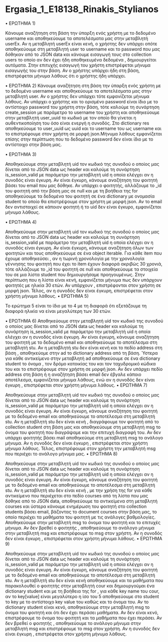 # Ergasia_1_E18138_Rinakis_Stylianos
•	ΕΡΩΤΗΜΑ 1)

Κάνουμε αναζήτηση στη βάση την ύπαρξη ενός χρήστη με το δεδομένο username και αποθηκεύουμε τα αποτελέσματα μας στην μεταβλητή userEx. Αν η μεταβλητή userEx είναι κενή, ο χρήστης δεν υπάρχει οπότε αποθηκεύουμε στη μεταβλητή user το username και το password που μας δόθηκαν από το JSON data και κάνουμε εισαγωγή τους στο collection users το οποίο αν δεν έχει ήδη αποθηκευμένα δεδομένα , δημιουργείται αυτόματα. Στην επιτυχής εισαγωγή του χρήστη επιστρέφεται μήνυμα εισαγωγής του στην βάση. Αν ο χρήστης υπάρχει ήδη στη βάση, επιστρέφεται μήνυμα λάθους ότι ο χρήστης ήδη υπάρχει.


•	ΕΡΩΤΗΜΑ 2)
Κάνουμε αναζήτηση στη βάση την ύπαρξη ενός χρήστη με το δεδομένο username και αποθηκεύουμε τα αποτελέσματα μας στην μεταβλητή user. Αν ο χρήστης δεν υπάρχει τότε εμφανίζεται μήνυμα λάθους. Αν υπάρχει ο χρήστης και το ορισμένο password είναι ίδιο με το αντίστοιχο password του χρήστη στην βάση, τότε καλούμε τη συνάρτηση create_session με παράμετρο το username του χρήστη και αποθηκεύουμε στην μεταβλητή user_uuid το κωδικό με τον οποίο θα γίνεται η αυθεντικοποίηση του όσο είναι ενεργή η συνοδός. Στο dictionary res αποθηκεύουμε το user_uuid ως uuid και το username του ως username  και το επιστρέφουμε στον χρήστη σε μορφή json.Μήνυμα λάθους εμφανίζεται επίσης στην περίπτωση που το δεδομένο password δεν είναι ίδιο με το αντίστοιχο στην βάση μας.

•	ΕΡΩΤΗΜΑ 3)

Αποθηκεύουμε στην μεταβλητή uid τον κωδικό της συνοδού ο οποίος μας δίνεται από το JSON data ως header και καλούμε τη συνάρτηση is_session_valid με παράμετρο την μεταβλητή uid η οποία ελέγχει αν η συνοδός είναι έγκυρη. Αν είναι έγκυρη, κάνουμε αναζήτηση του φοιτητή βάσει του email που μας δόθηκε. Αν υπάρχει ο φοιτητής, αλλάζουμε το _id του φοιτητή από την βάση μας σε null και με τη βοήθεια της for αποθηκεύουμε τα δεδομένα  του φοιτητή σε ένα dictionary με ονομασία student το οποίο θα επιστρέψουμε στον χρήστη με μορφή json. Αν το email δεν αντιστοιχεί σε κάποιον φοιτητή ή το uid δεν είναι έγκυρο, εμφανίζεται μήνυμα λάθους.



•	ΕΡΩΤΗΜΑ 4) 

Αποθηκεύουμε στην μεταβλητή uid τον κωδικό της συνοδού ο οποίος μας δίνεται από το JSON data ως header και καλούμε τη συνάρτηση is_session_valid με παράμετρο την μεταβλητή uid η οποία ελέγχει αν η συνοδός είναι έγκυρη. Αν είναι έγκυρη, κάνουμε αναζήτηση όλων των φοιτητών και τους αποθηκεύουμε σε ένα object iterable. Για κάθε item που έχουμε αποθηκεύσει , αν η τωρινή χρονολογία με την χρονολογία γέννησης του φοιτητή που έχει το item έχουν διαφορά ακριβώς 30 χρονιά, τότε αλλάζουμε το _id του φοιτητή σε null και αποθηκεύουμε τα στοιχεία του σε μια λίστα student που δημιουργήσαμε προηγουμένως. Στην περίπτωση που η λίστα είναι κενή, εμφανίζεται μήνυμα πως δεν υπάρχουν φοιτητές με ηλικία 30 ετών. Αν υπάρχουν , επιστρέφονται στον χρήστη σε μορφή json. Τέλος, αν η συνοδός δεν είναι έγκυρη, επιστρέφεται στον χρήστη μήνυμα λάθους.
•	ΕΡΩΤΗΜΑ 5)

Το ερώτημα 5 είναι το ίδιο με το 4 με τη διαφορά ότι εξετάζουμε τη διαφορά ηλικία να είναι μεγαλύτερη των 30 ετών.

•	ΕΡΩΤΗΜΑ 6)
Αποθηκεύουμε στην μεταβλητή uid τον κωδικό της συνοδού ο οποίος μας δίνεται από το JSON data ως header και καλούμε τη συνάρτηση is_session_valid με παράμετρο την μεταβλητή uid η οποία ελέγχει αν η συνοδός είναι έγκυρη. Αν είναι έγκυρη, κάνουμε αναζήτηση του φοιτητή με το δεδομένο email και αποθηκεύουμε το αποτέλεσμα στη μεταβλητή stu. Αν η μεταβλητή stu δεν είναι κενή και το πεδίο address στη βάση , αποθηκεύομε στην ad το dictionary address από τη βάση. Ύστερα για κάθε αντικείμενο στην μεταβλητή ad αποθηκεύουμε σε ένα dictionary student το όνομα , τον δρόμο κατοικίας του και τον ταχυδρομικό κώδικα του και το επιστρέφουμε στον χρήστη σε μορφή json. Αν δεν υπάρχει πεδίο address στη βάση  ή η αναζήτηση βάσει email δεν έβγαλε κάποιο αποτέλεσμα, εμφανίζεται μήνυμα λάθους, ενώ αν η συνοδός δεν είναι έγκυρη , επιστρέφεται στον χρήστη μήνυμα λάθους.
•	ΕΡΩΤΗΜΑ 7)

Αποθηκεύουμε στην μεταβλητή uid τον κωδικό της συνοδού ο οποίος μας δίνεται από το JSON data ως header και καλούμε τη συνάρτηση is_session_valid με παράμετρο την μεταβλητή uid η οποία ελέγχει αν η συνοδός είναι έγκυρη. Αν είναι έγκυρη, κάνουμε αναζήτηση του φοιτητή με το δεδομένο email και αποθηκεύουμε το αποτέλεσμα στη μεταβλητή stu. Αν η μεταβλητή stu δεν είναι κενή , διαγράφουμε τον φοιτητή από το collection student στη βάση μας και αποθηκεύουμε στη μεταβλητή msg το όνομα του φοιτητή που διαγράψαμε και την επιτυχή διαγραφή του. Αν δεν υπάρχει φοιτητής βάσει mail αποθηκεύομε στη μεταβλητή msg το ανάλογο μήνυμα. Αν η συνοδός δεν είναι έγκυρη , επιστρέφεται στον χρήστη μήνυμα λάθους. Τέλος, επιστρέφουμε στον χρήστη την μεταβλητή msg που περιέχει το ανάλογο μήνυμα μας.
•	ΕΡΩΤΗΜΑ 8)

Αποθηκεύουμε στην μεταβλητή uid τον κωδικό της συνοδού ο οποίος μας δίνεται από το JSON data ως header και καλούμε τη συνάρτηση is_session_valid με παράμετρο την μεταβλητή uid η οποία ελέγχει αν η συνοδός είναι έγκυρη. Αν είναι έγκυρη, κάνουμε αναζήτηση του φοιτητή με το δεδομένο email και αποθηκεύουμε το αποτέλεσμα στη μεταβλητή stu. Αν η μεταβλητή stu δεν είναι κενή , με την χρήση της for για κάθε αντικείμενο που περιέχεται στο πεδίο courses από τη λίστα που μας δόθηκε από το JSON data, αποθηκεύουμε τα αντικείμενα στη μεταβλητή courses και ύστερα κάνουμε ενημέρωση του φοιτητή στο collection students βάσει email, βάζοντας το document courses στην βάση μας, το οποίο περιέχει τα μαθήματα του φοιτητή με τις ανάλογες βαθμολογίες. Αποθηκεύουμε στην μεταβλητή msg το όνομα του φοιτητή και το επιτυχές μήνυμα. Αν δεν βρεθεί ο φοιτητής , αποθηκεύουμε το ανάλογο μήνυμα στην μεταβλητή msg και επιστρέφουμε το msg στον χρήστη. Αν η συνοδός δεν είναι έγκυρη , επιστρέφεται στον χρήστη μήνυμα λάθους.
•	ΕΡΩΤΗΜΑ 9)

Αποθηκεύουμε στην μεταβλητή uid τον κωδικό της συνοδού ο οποίος μας δίνεται από το JSON data ως header και καλούμε τη συνάρτηση is_session_valid με παράμετρο την μεταβλητή uid η οποία ελέγχει αν η συνοδός είναι έγκυρη. Αν είναι έγκυρη, κάνουμε αναζήτηση του φοιτητή με το δεδομένο email και αποθηκεύουμε το αποτέλεσμα στη μεταβλητή stu. Αν η μεταβλητή stu δεν είναι κενή αποθηκεύουμε και τα μαθήματα που παρακολουθεί ο φοιτητής στην μεταβλητή cour και δημιουργούμαι ένα dictionary student και με τη βοήθεια της for , για κάθε key name του cour, αν το key[value] είναι μεγαλύτερο η ίσο του 5 αποθηκεύουμε στο student το key με το αντίστοιχο key value του καθώς και το όνομα του. Αν το dictionary student είναι κενό, αποθηκεύουμε στην μεταβλητή msg το όνομα του φοιτητή και ότι δεν έχει περάσει μαθήματα. Αν δεν είναι κενό, επιστρέφουμε το όνομα του φοιτητή και τα μαθήματα που έχει περάσει. Αν δεν βρεθεί ο φοιτητής , αποθηκεύουμε το ανάλογο μήνυμα στην μεταβλητή msg και επιστρέφουμε το msg στον χρήστη. Αν η συνοδός δεν είναι έγκυρη , επιστρέφεται στον χρήστη μήνυμα λάθους.
